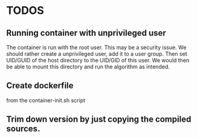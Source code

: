 # TODOS


## Running container with unprivileged user
The container is run with the root user.
This may be a security issue.
We should rather create a unprivileged user, add it to a user group.
Then set UID/GUID of the host directory to the UID/GID of this user.
We would then be able to mount this directory and run the algorithm as intended.

## Create dockerfile
from the container-init.sh script

## Trim down version by just copying the compiled sources.

